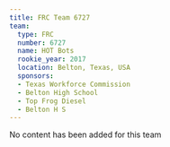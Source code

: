 ```yaml
---
title: FRC Team 6727
team:
  type: FRC
  number: 6727
  name: HOT Bots
  rookie_year: 2017
  location: Belton, Texas, USA
  sponsors:
  - Texas Workforce Commission
  - Belton High School
  - Top Frog Diesel
  - Belton H S
---
```


No content has been added for this team